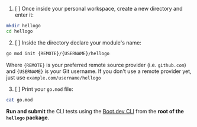 1. [ ] Once inside your personal workspace, create a new directory and enter it:

```bash
mkdir hellogo
cd hellogo
```

2. [ ] Inside the directory declare your module's name:

```bash
go mod init {REMOTE}/{USERNAME}/hellogo
```

Where `{REMOTE}` is your preferred remote source provider (i.e. `github.com`) and `{USERNAME}` is your Git username. If you don't use a remote provider yet, just use `example.com/username/hellogo`

3. [ ] Print your `go.mod` file:

```bash
cat go.mod
```

**Run and submit** the CLI tests using the [Boot.dev CLI](https://github.com/bootdotdev/bootdev) from the **root of the `hellogo` package**.
